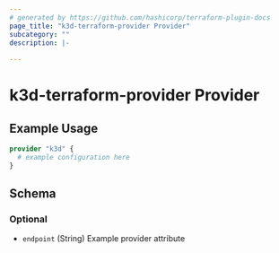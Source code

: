 ```yaml
---
# generated by https://github.com/hashicorp/terraform-plugin-docs
page_title: "k3d-terraform-provider Provider"
subcategory: ""
description: |-
  
---
```


# k3d-terraform-provider Provider



## Example Usage

```terraform
provider "k3d" {
  # example configuration here
}
```

<!-- schema generated by tfplugindocs -->
## Schema

### Optional

- `endpoint` (String) Example provider attribute
